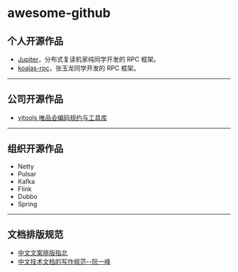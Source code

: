 # awesome-github

## 个人开源作品
* [Jupiter](https://github.com/fengjiachun/Jupiter)，分布式复读机家纯同学开发的 RPC 框架。
* [koalas-rpc](https://gitee.com/a1234567891/koalas-rpc)，张玉龙同学开发的 RPC 框架。


---


## 公司开源作品
* [vjtools 唯品会编码规约与工具库](https://github.com/vipshop/vjtools)


---


## 组织开源作品
* Netty
* Pulsar
* Kafka
* Flink
* Dubbo
* Spring


---


## 文档排版规范
* [中文文案排版指北](https://github.com/sparanoid/chinese-copywriting-guidelines)
* [中文技术文档的写作规范--阮一峰](https://github.com/ruanyf/document-style-guide)

